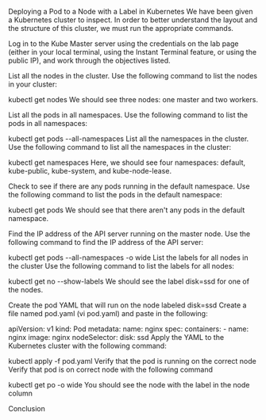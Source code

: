 Deploying a Pod to a Node with a Label in Kubernetes
We have been given a Kubernetes cluster to inspect. In order to better understand the layout and the structure of this cluster, we must run the appropriate commands.

Log in to the Kube Master server using the credentials on the lab page (either in your local terminal, using the Instant Terminal feature, or using the public IP), and work through the objectives listed.

List all the nodes in the cluster.
Use the following command to list the nodes in your cluster:

kubectl get nodes
We should see three nodes: one master and two workers.

List all the pods in all namespaces.
Use the following command to list the pods in all namespaces:

kubectl get pods --all-namespaces
List all the namespaces in the cluster.
Use the following command to list all the namespaces in the cluster:

kubectl get namespaces
Here, we should see four namespaces: default, kube-public, kube-system, and kube-node-lease.

Check to see if there are any pods running in the default namespace.
Use the following command to list the pods in the default namespace:

kubectl get pods
We should see that there aren't any pods in the default namespace.

Find the IP address of the API server running on the master node.
Use the following command to find the IP address of the API server:

kubectl get pods --all-namespaces -o wide
List the labels for all nodes in the cluster
Use the following command to list the labels for all nodes:

kubectl get no --show-labels
We should see the label disk=ssd for one of the nodes.

Create the pod YAML that will run on the node labeled disk=ssd
Create a file named pod.yaml (vi pod.yaml) and paste in the following:

apiVersion: v1
kind: Pod
metadata:
  name: nginx
spec:
  containers:
    - name: nginx
      image: nginx
  nodeSelector:
    disk: ssd
Apply the YAML to the Kubernetes cluster with the following command:

kubectl apply -f pod.yaml
Verify that the pod is running on the correct node
Verify that pod is on correct node with the following command

kubectl get po -o wide
You should see the node with the label in the node column

Conclusion